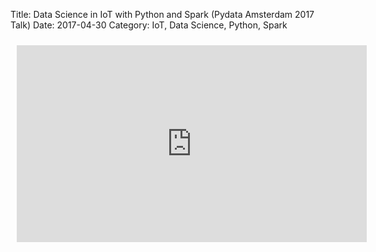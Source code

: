 Title: Data Science in IoT with Python and Spark (Pydata Amsterdam 2017 Talk)
Date: 2017-04-30
Category: IoT, Data Science, Python, Spark

<iframe style="padding:10px" width="560" height="315" src="https://www.youtube.com/embed/-yf0PO7RlqI?ecver=1" frameborder="0" allowfullscreen></iframe>
